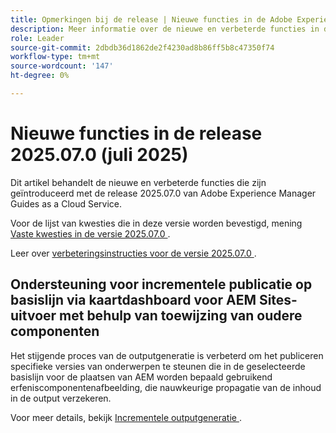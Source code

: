```yaml
---
title: Opmerkingen bij de release | Nieuwe functies in de Adobe Experience Manager Guides 2025.07.0-release
description: Meer informatie over de nieuwe en verbeterde functies in de 2025.07.0-release van Adobe Experience Manager Guides
role: Leader
source-git-commit: 2dbdb36d1862de2f4230ad8b86ff5b8c47350f74
workflow-type: tm+mt
source-wordcount: '147'
ht-degree: 0%

---
```


# Nieuwe functies in de release 2025.07.0 (juli 2025)

Dit artikel behandelt de nieuwe en verbeterde functies die zijn geïntroduceerd met de release 2025.07.0 van Adobe Experience Manager Guides as a Cloud Service.

Voor de lijst van kwesties die in deze versie worden bevestigd, mening [ Vaste kwesties in de versie 2025.07.0 ](fixed-issues-2025-07-0.md).

Leer over [ verbeteringsinstructies voor de versie 2025.07.0 ](../release-info/upgrade-instructions-2025-07-0.md).

## Ondersteuning voor incrementele publicatie op basislijn via kaartdashboard voor AEM Sites-uitvoer met behulp van toewijzing van oudere componenten

Het stijgende proces van de outputgeneratie is verbeterd om het publiceren specifieke versies van onderwerpen te steunen die in de geselecteerde basislijn voor de plaatsen van AEM worden bepaald gebruikend erfeniscomponentenafbeelding, die nauwkeurige propagatie van de inhoud in de output verzekeren.

Voor meer details, bekijk [ Incrementele outputgeneratie ](../user-guide/generate-output-aem-site.md).
